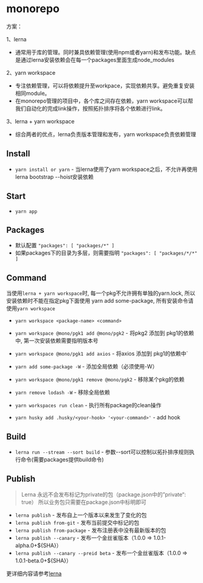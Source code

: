 # monorepo
方案：

 1、lerna

  - 通常用于库的管理。同时兼具依赖管理(使用npm或者yarn)和发布功能。缺点是通过lerna安装依赖会在每一个packages里面生成node_modules

 2、yarn workspace

  - 专注依赖管理，可以将依赖提升至workpace，实现依赖共享。避免重复安装相同module。
  - 在monorepo管理的项目中，各个库之间存在依赖，yarn workspace可以帮我们自动化的完成link操作，按照拓扑排序将各个依赖进行link。

 3、lerna + yarn workspace
  - 综合两者的优点，lerna负责版本管理和发布，yarn workspace负责依赖管理
## Install
-   `yarn install or yarn` - 当lerna使用了yarn workspace之后，不允许再使用lerna bootstrap --hoist安装依赖

## Start
-   `yarn app`

## Packages
  * 默认配置
  `"packages": [
    "packages/*"
  ]`
  * 如果packages下的目录为多层，则需要指明
  `"packages": [
    "packages/*/*"
  ]`

## Command

当使用`lerna + yarn workspace`时, 每一个pkg不允许拥有单独的yarn.lock, 所以安装依赖时不能在指定pkg下面使用 yarn add some-package, 所有安装命令请使用`yarn workspace`

-   `yarn workspace <package-name> <command>`

-   `yarn workspace @mono/pgk1 add @mono/pgk2`  -  将pkg2 添加到 pkg1的依赖中, 第一次安装依赖需要指明版本号
-   `yarn workspace @mono/pgk1 add axios`  -  将axios 添加到 pkg1的依赖中`
-   `yarn add some-package -W` - 添加全局依赖（必须使用-W）

-   `yarn workspace @mono/pgk1 remove @mono/pgk2` - 移除某个pkg的依赖
-   `yarn remove lodash -W` - 移除全局依赖
-   `yarn workspaces run clean` - 执行所有package的clean操作
-   `yarn husky add .husky/<your-hook> '<your-command>'` - add hook


## Build
-   `lerna run --stream --sort build` - 参数--sort​可以控制以拓扑排序规则执行命令(需要packages提供build命令)

## Publish
> Lerna 永远不会发布标记为private的包（package.json中的”private“: true）
> 所以业务包只需要在package.json中标明即可

-   `lerna publish` - 发布自上一个版本以来发生了变化的包
-   `lerna publish from-git` - 发布当前提交中标记的包
-   `lerna publish from-package` - 发布注册表中没有最新版本的包
-   `lerna publish --canary` - 发布一个金丝雀版本（1.0.0 => 1.0.1-alpha.0+${SHA}）
-   `lerna publish --canary --preid beta` - 发布一个金丝雀版本（1.0.0 => 1.0.1-beta.0+${SHA}）

更详细内容请参考[lerna](https://github.com/lerna/lerna/tree/main/commands/publish)

